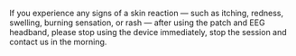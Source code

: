 If you experience any signs of a skin reaction — such as itching, redness, swelling, burning sensation, or rash — after using the patch and EEG headband, please stop using the device immediately, stop the session and contact us in the morning.